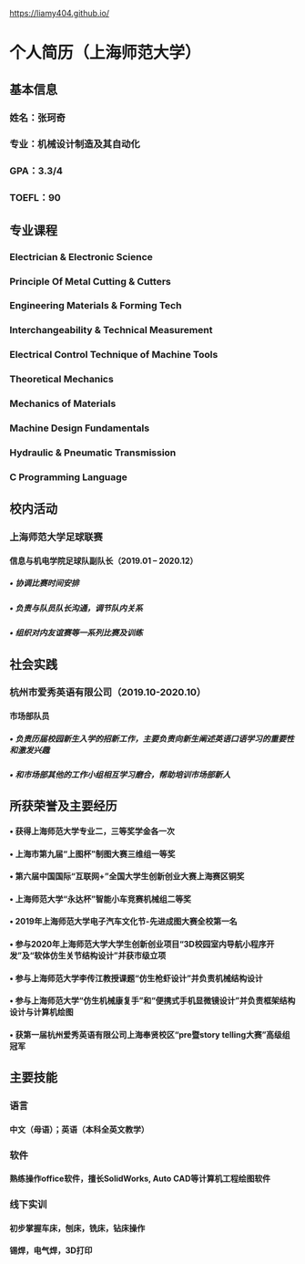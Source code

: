 https://liamy404.github.io/
# 个人简历（上海师范大学）
## 基本信息
### 姓名：张珂奇
### 专业：机械设计制造及其自动化
### GPA：3.3/4
### TOEFL：90
## 专业课程
### Electrician & Electronic Science
### Principle Of Metal Cutting & Cutters
### Engineering Materials & Forming Tech
### Interchangeability & Technical Measurement
### Electrical Control Technique of Machine Tools
### Theoretical Mechanics
### Mechanics of Materials
### Machine Design Fundamentals
### Hydraulic & Pneumatic Transmission
### C Programming Language
## 校内活动
### 上海师范大学足球联赛
#### 信息与机电学院足球队副队长（2019.01 – 2020.12）
##### • 协调比赛时间安排
##### • 负责与队员队长沟通，调节队内关系
##### • 组织对内友谊赛等一系列比赛及训练
## 社会实践
### 杭州市爱秀英语有限公司（2019.10-2020.10）
#### 市场部队员
##### • 负责历届校园新生入学的招新工作，主要负责向新生阐述英语口语学习的重要性和激发兴趣
##### • 和市场部其他的工作小组相互学习磨合，帮助培训市场部新人
## 所获荣誉及主要经历
#### • 获得上海师范大学专业二，三等奖学金各一次
#### • 上海市第九届“上图杯”制图大赛三维组一等奖
#### • 第六届中国国际“互联网+”全国大学生创新创业大赛上海赛区铜奖
#### • 上海师范大学“永达杯”智能小车竞赛机械组二等奖
#### • 2019年上海师范大学电子汽车文化节-先进成图大赛全校第一名
#### • 参与2020年上海师范大学大学生创新创业项目“3D校园室内导航小程序开发”及“软体仿生关节结构设计”并获市级立项
#### • 参与上海师范大学李传江教授课题“仿生枪虾设计”并负责机械结构设计
#### • 参与上海师范大学“仿生机械康复手”和“便携式手机显微镜设计”并负责框架结构设计与计算机绘图
#### • 获第一届杭州爱秀英语有限公司上海奉贤校区“pre暨story telling大赛”高级组冠军
## 主要技能
### 语言
#### 中文（母语）；英语（本科全英文教学）
### 软件
#### 熟练操作office软件，擅长SolidWorks, Auto CAD等计算机工程绘图软件
### 线下实训
#### 初步掌握车床，刨床，铣床，钻床操作
#### 锡焊，电气焊，3D打印
